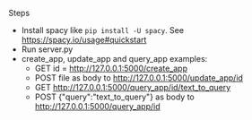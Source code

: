 Steps
* Install spacy like `pip install -U spacy`. See https://spacy.io/usage#quickstart
* Run server.py
* create_app, update_app and query_app examples:
    - GET id = http://127.0.0.1:5000/create_app
    - POST file as body to http://127.0.0.1:5000/update_app/id
    - GET http://127.0.0.1:5000/query_app/id/text_to_query
    - POST {"query":"text_to_query"} as body to http://127.0.0.1:5000/query_app/id
